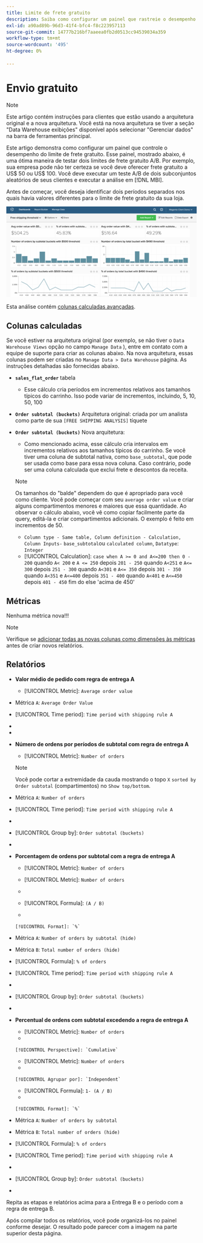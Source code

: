 ```yaml
---
title: Limite de frete gratuito
description: Saiba como configurar um painel que rastreie o desempenho do seu limite de frete gratuito.
exl-id: a90ad89b-96d3-41f4-bfc4-f8c223957113
source-git-commit: 14777b216bf7aaeea0fb2d0513cc94539034a359
workflow-type: tm+mt
source-wordcount: '495'
ht-degree: 0%

---
```


# Envio gratuito

>[!NOTE]
>
>Este artigo contém instruções para clientes que estão usando a arquitetura original e a nova arquitetura. Você está na nova arquitetura se tiver a seção &quot;Data Warehouse exibições&quot; disponível após selecionar &quot;Gerenciar dados&quot; na barra de ferramentas principal.

Este artigo demonstra como configurar um painel que controle o desempenho do limite de frete gratuito. Esse painel, mostrado abaixo, é uma ótima maneira de testar dois limites de frete gratuito A/B. Por exemplo, sua empresa pode não ter certeza se você deve oferecer frete gratuito a US$ 50 ou US$ 100. Você deve executar um teste A/B de dois subconjuntos aleatórios de seus clientes e executar a análise em [!DNL MBI].

Antes de começar, você deseja identificar dois períodos separados nos quais havia valores diferentes para o limite de frete gratuito da sua loja.

![](../../assets/free_shipping_threshold.png)

Esta análise contém [colunas calculadas avançadas](../data-warehouse-mgr/adv-calc-columns.md).

## Colunas calculadas

Se você estiver na arquitetura original (por exemplo, se não tiver o `Data Warehouse Views` opção no campo `Manage Data` ), entre em contato com a equipe de suporte para criar as colunas abaixo. Na nova arquitetura, essas colunas podem ser criadas no `Manage Data > Data Warehouse` página. As instruções detalhadas são fornecidas abaixo.

* **`sales_flat_order`** tabela
   * Esse cálculo cria períodos em incrementos relativos aos tamanhos típicos do carrinho. Isso pode variar de incrementos, incluindo, 5, 10, 50, 100

* **`Order subtotal (buckets)`** Arquitetura original: criada por um analista como parte de sua `[FREE SHIPPING ANALYSIS]` tíquete
* **`Order subtotal (buckets)`** Nova arquitetura:
   * Como mencionado acima, esse cálculo cria intervalos em incrementos relativos aos tamanhos típicos do carrinho. Se você tiver uma coluna de subtotal nativa, como `base_subtotal`, que pode ser usada como base para essa nova coluna. Caso contrário, pode ser uma coluna calculada que exclui frete e descontos da receita.
   >[!NOTE]
   >
   >Os tamanhos do &quot;balde&quot; dependem do que é apropriado para você como cliente. Você pode começar com seu `average order value` e criar alguns compartimentos menores e maiores que essa quantidade. Ao observar o cálculo abaixo, você vê como copiar facilmente parte da query, editá-la e criar compartimentos adicionais. O exemplo é feito em incrementos de 50.

   * `Column type - Same table, Column definition - Calculation, Column Inputs-` `base_subtotal`ou `calculated column`, `Datatype`: `Integer`
   * [!UICONTROL Calculation]: `case when A >= 0 and A<=200 then 0 - 200`
quando `A< 200` e `A <= 250` depois `201 - 250`
quando `A<251` e `A<= 300` depois `251 - 300`
quando `A<301` e `A<= 350` depois `301 - 350`
quando `A<351` e `A<=400` depois `351 - 400`
quando `A<401` e `A<=450` depois `401 - 450`
fim do else &#39;acima de 450&#39;



## Métricas

Nenhuma métrica nova!!!

>[!NOTE]
>
>Verifique se [adicionar todas as novas colunas como dimensões às métricas](../data-warehouse-mgr/manage-data-dimensions-metrics.md) antes de criar novos relatórios.

## Relatórios

* **Valor médio de pedido com regra de entrega A**
   * [!UICONTROL Metric]: `Average order value`

* Métrica `A`: `Average Order Value`
* [!UICONTROL Time period]: `Time period with shipping rule A`
* 
   [!UICONTROL Interval]: `None`
* 

   [!UICONTROL Chart Type]: `Scalar`

* **Número de ordens por períodos de subtotal com regra de entrega A**
   * [!UICONTROL Metric]: `Number of orders`

   >[!NOTE]
   >
   >Você pode cortar a extremidade da cauda mostrando o topo `X` `sorted by` `Order subtotal` (compartimentos) no `Show top/bottom`.

* Métrica `A`: `Number of orders`
* [!UICONTROL Time period]: `Time period with shipping rule A`
* 
   [!UICONTROL Interval]: `None`
* [!UICONTROL Group by]: `Order subtotal (buckets)`
* 

   [!UICONTROL Chart Type]: `Column`

* **Porcentagem de ordens por subtotal com a regra de entrega A**
   * [!UICONTROL Metric]: `Number of orders`

   * [!UICONTROL Metric]: `Number of orders`
   * 
      [!UICONTROL Agrupar por]: `Independent`
   * [!UICONTROL Formula]: `(A / B)`
   * 

      [!UICONTROL Format]: `%`

* Métrica `A`: `Number of orders by subtotal (hide)`
* Métrica `B`: `Total number of orders (hide)`
* [!UICONTROL Formula]: `% of orders`
* [!UICONTROL Time period]: `Time period with shipping rule A`
* 
   [!UICONTROL Interval]: `None`
* [!UICONTROL Group by]: `Order subtotal (buckets)`
* 

   [!UICONTROL Chart Type]: `Line`

* **Percentual de ordens com subtotal excedendo a regra de entrega A**
   * [!UICONTROL Metric]: `Number of orders`
   * 

      [!UICONTROL Perspective]: `Cumulative`

   * [!UICONTROL Metric]: `Number of orders`
   * 

      [!UICONTROL Agrupar por]: `Independent`

   * [!UICONTROL Formula]: `1- (A / B)`
   * 

      [!UICONTROL Format]: `%`

* Métrica `A`: `Number of orders by subtotal`
* Métrica `B`: `Total number of orders (hide)`
* [!UICONTROL Formula]: `% of orders`
* [!UICONTROL Time period]: `Time period with shipping rule A`
* 
   [!UICONTROL Interval]: `None`
* [!UICONTROL Group by]: `Order subtotal (buckets)`
* 

   [!UICONTROL Chart Type]: `Line`


Repita as etapas e relatórios acima para a Entrega B e o período com a regra de entrega B.

Após compilar todos os relatórios, você pode organizá-los no painel conforme desejar. O resultado pode parecer com a imagem na parte superior desta página.
